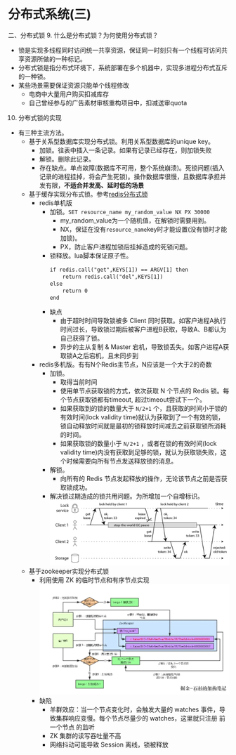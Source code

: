 
# 分布式系统(三)
二、分布式锁
9. 什么是分布式锁？为何使用分布式锁？
- 锁是实现多线程同时访问统一共享资源，保证同一时刻只有一个线程可访问共享资源所做的一种标记。
- 分布式锁是指分布式环境下，系统部署在多个机器中，实现多进程分布式互斥的一种锁。
- 某些场景需要保证资源只能单个线程修改
    - 电商中大量用户购买扣减库存
    - 自己曾经参与的广告素材审核重构项目中，扣减送审quota

10. 分布式锁的实现

- 有三种主流方法。
    - 基于关系型数据库实现分布式锁。利用关系型数据库的unique key。
        - 加锁。往表中插入一条记录。如果有记录已经存在，则加锁失败
        - 解锁。删除此记录。
        - 存在缺点。单点故障(数据库不可用，整个系统崩溃)。死锁问题(插入记录的进程挂掉，将会产生死锁)。操作数据库很慢，且数据库承担并发有限，**不适合并发高、延时低的场景**
    - 基于缓存实现分布式锁。参考[redis分布式锁](https://redis.io/topics/distlock)
        - redis单机版
            - 加锁。`SET resource_name my_random_value NX PX 30000`
                - my_random_value为一个随机值，在解锁时需要用到。
                - NX，保证在没有`resource_name`key时才能设置(没有锁时才能加锁)。
                - PX，防止客户进程加锁后挂掉造成的死锁问题。
            - 锁释放。lua脚本保证原子性。
                ```
                if redis.call("get",KEYS[1]) == ARGV[1] then
                    return redis.call("del",KEYS[1])
                else
                    return 0
                end
                ```
            - 缺点
                - 由于超时时间导致锁被多 Client 同时获取。如客户进程A执行时间过长，导致锁过期后被客户进程B获取，导致A、B都认为自己获得了锁。
                - 异步的主从复制 & Master 宕机，导致锁丢失。如客户进程A获取锁A之后宕机，且未同步到
        - redis多机版。有有N个Redis主节点，N应该是一个大于2的奇数
            - 加锁。
                - 取得当前时间
                - 使用单节点获取锁的方式，依次获取 N 个节点的 Redis 锁。每个节点获取锁都有timeout, 超过timeout尝试下一个。
                - 如果获取到的锁的数量大于 `N/2+1` 个，且获取的时间小于锁的有效时间(lock validity time)就认为获取到了一个有效的锁，锁自动释放时间就是最初的锁释放时间减去之前获取锁所消耗的时间。
                - 如果获取锁的数量小于 `N/2+1` ，或者在锁的有效时间(lock validity time)内没有获取到足够的锁，就认为获取锁失败，这个时候需要向所有节点发送释放锁的消息。
            - 解锁。
                - 向所有的 Redis 节点发起释放的操作，无论该节点之前是否获取锁成功。
            - 解决锁过期造成的锁共用问题。为所增加一个自增标识。
            ![fencing-tokens-solve](images/fencing-tokens-solve.png)
    - 基于zookeeper实现分布式锁
        - 利用使用 ZK 的临时节点和有序节点实现
        ![zookeeper分布式锁](images/zk_distributed_lock.awebp)
        - 缺陷
            - 羊群效应：当一个节点变化时，会触发大量的 watches 事件，导致集群响应变慢。每个节点尽量少的 watches，这里就只注册 前一个节点 的监听
            - ZK 集群的读写吞吐量不高
            - 网络抖动可能导致 Session 离线，锁被释放